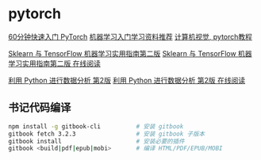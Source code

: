 # pytorch

[60分钟快速入门 PyTorch](https://zhuanlan.zhihu.com/p/66543791)
[机器学习入门学习资料推荐](https://zhuanlan.zhihu.com/p/60877739)
[计算机视觉, pytorch教程](https://www.zhihu.com/question/388079431/answer/1223220998)

[Sklearn 与 TensorFlow 机器学习实用指南第二版](https://github.com/apachecn/hands-on-ml-2e-zh)
[Sklearn 与 TensorFlow 机器学习实用指南第二版 在线阅读](https://hands1ml.apachecn.org/#/)

[利用 Python 进行数据分析 第2版](https://github.com/apachecn/pyda-2e-zh)
[利用 Python 进行数据分析 第2版 在线阅读](https://pyda.apachecn.org/#/)

## 书记代码编译

```bash
npm install -g gitbook-cli          # 安装 gitbook
gitbook fetch 3.2.3                 # 安装 gitbook 子版本
gitbook install                     # 安装必要的插件
gitbook <build|pdf|epub|mobi>       # 编译 HTML/PDF/EPUB/MOBI
```

